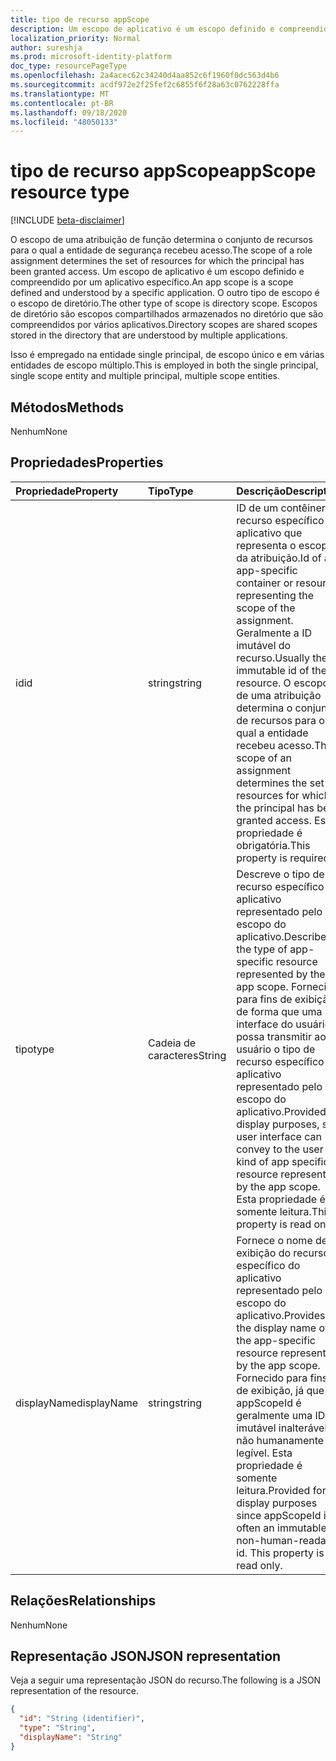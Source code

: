 ```yaml
---
title: tipo de recurso appScope
description: Um escopo de aplicativo é um escopo definido e compreendido por um aplicativo específico.
localization_priority: Normal
author: sureshja
ms.prod: microsoft-identity-platform
doc_type: resourcePageType
ms.openlocfilehash: 2a4acec62c34240d4aa852c6f1960f0dc563d4b6
ms.sourcegitcommit: acdf972e2f25fef2c6855f6f28a63c0762228ffa
ms.translationtype: MT
ms.contentlocale: pt-BR
ms.lasthandoff: 09/18/2020
ms.locfileid: "48050133"
---
```

# <a name="appscope-resource-type"></a><span data-ttu-id="9d836-103">tipo de recurso appScope</span><span class="sxs-lookup"><span data-stu-id="9d836-103">appScope resource type</span></span>

[!INCLUDE [beta-disclaimer](../../includes/beta-disclaimer.md)]

<span data-ttu-id="9d836-104">O escopo de uma atribuição de função determina o conjunto de recursos para o qual a entidade de segurança recebeu acesso.</span><span class="sxs-lookup"><span data-stu-id="9d836-104">The scope of a role assignment determines the set of resources for which the principal has been granted access.</span></span> <span data-ttu-id="9d836-105">Um escopo de aplicativo é um escopo definido e compreendido por um aplicativo específico.</span><span class="sxs-lookup"><span data-stu-id="9d836-105">An app scope is a scope defined and understood by a specific application.</span></span> <span data-ttu-id="9d836-106">O outro tipo de escopo é o escopo de diretório.</span><span class="sxs-lookup"><span data-stu-id="9d836-106">The other type of scope is directory scope.</span></span> <span data-ttu-id="9d836-107">Escopos de diretório são escopos compartilhados armazenados no diretório que são compreendidos por vários aplicativos.</span><span class="sxs-lookup"><span data-stu-id="9d836-107">Directory scopes are shared scopes stored in the directory that are understood by multiple applications.</span></span> 

<span data-ttu-id="9d836-108">Isso é empregado na entidade single principal, de escopo único e em várias entidades de escopo múltiplo.</span><span class="sxs-lookup"><span data-stu-id="9d836-108">This is employed in both the single principal, single scope entity and multiple principal, multiple scope entities.</span></span>

## <a name="methods"></a><span data-ttu-id="9d836-109">Métodos</span><span class="sxs-lookup"><span data-stu-id="9d836-109">Methods</span></span>
<span data-ttu-id="9d836-110">Nenhum</span><span class="sxs-lookup"><span data-stu-id="9d836-110">None</span></span>

## <a name="properties"></a><span data-ttu-id="9d836-111">Propriedades</span><span class="sxs-lookup"><span data-stu-id="9d836-111">Properties</span></span>

| <span data-ttu-id="9d836-112">Propriedade</span><span class="sxs-lookup"><span data-stu-id="9d836-112">Property</span></span> | <span data-ttu-id="9d836-113">Tipo</span><span class="sxs-lookup"><span data-stu-id="9d836-113">Type</span></span> | <span data-ttu-id="9d836-114">Descrição</span><span class="sxs-lookup"><span data-stu-id="9d836-114">Description</span></span> |
|:-------- |:---- |:----------- |
| <span data-ttu-id="9d836-115">id</span><span class="sxs-lookup"><span data-stu-id="9d836-115">id</span></span> | <span data-ttu-id="9d836-116">string</span><span class="sxs-lookup"><span data-stu-id="9d836-116">string</span></span> | <span data-ttu-id="9d836-117">ID de um contêiner ou recurso específico do aplicativo que representa o escopo da atribuição.</span><span class="sxs-lookup"><span data-stu-id="9d836-117">Id of an app-specific container or resource representing the scope of the assignment.</span></span> <span data-ttu-id="9d836-118">Geralmente a ID imutável do recurso.</span><span class="sxs-lookup"><span data-stu-id="9d836-118">Usually the immutable id of the resource.</span></span> <span data-ttu-id="9d836-119">O escopo de uma atribuição determina o conjunto de recursos para o qual a entidade recebeu acesso.</span><span class="sxs-lookup"><span data-stu-id="9d836-119">The scope of an assignment determines the set of resources for which the principal has been granted access.</span></span> <span data-ttu-id="9d836-120">Essa propriedade é obrigatória.</span><span class="sxs-lookup"><span data-stu-id="9d836-120">This property is required.</span></span> |
| <span data-ttu-id="9d836-121">tipo</span><span class="sxs-lookup"><span data-stu-id="9d836-121">type</span></span> | <span data-ttu-id="9d836-122">Cadeia de caracteres</span><span class="sxs-lookup"><span data-stu-id="9d836-122">String</span></span> | <span data-ttu-id="9d836-123">Descreve o tipo de recurso específico do aplicativo representado pelo escopo do aplicativo.</span><span class="sxs-lookup"><span data-stu-id="9d836-123">Describes the type of app-specific resource represented by the app scope.</span></span> <span data-ttu-id="9d836-124">Fornecido para fins de exibição, de forma que uma interface do usuário possa transmitir ao usuário o tipo de recurso específico do aplicativo representado pelo escopo do aplicativo.</span><span class="sxs-lookup"><span data-stu-id="9d836-124">Provided for display purposes, so a user interface can convey to the user the kind of app specific resource represented by the app scope.</span></span> <span data-ttu-id="9d836-125">Esta propriedade é somente leitura.</span><span class="sxs-lookup"><span data-stu-id="9d836-125">This property is read only.</span></span> |
| <span data-ttu-id="9d836-126">displayName</span><span class="sxs-lookup"><span data-stu-id="9d836-126">displayName</span></span> | <span data-ttu-id="9d836-127">string</span><span class="sxs-lookup"><span data-stu-id="9d836-127">string</span></span> | <span data-ttu-id="9d836-128">Fornece o nome de exibição do recurso específico do aplicativo representado pelo escopo do aplicativo.</span><span class="sxs-lookup"><span data-stu-id="9d836-128">Provides the display name of the app-specific resource represented by the app scope.</span></span> <span data-ttu-id="9d836-129">Fornecido para fins de exibição, já que appScopeId é geralmente uma ID imutável inalterável e não humanamente legível. Esta propriedade é somente leitura.</span><span class="sxs-lookup"><span data-stu-id="9d836-129">Provided for display purposes since appScopeId is often an immutable, non-human-readable id. This property is read only.</span></span> |

## <a name="relationships"></a><span data-ttu-id="9d836-130">Relações</span><span class="sxs-lookup"><span data-stu-id="9d836-130">Relationships</span></span>

<span data-ttu-id="9d836-131">Nenhum</span><span class="sxs-lookup"><span data-stu-id="9d836-131">None</span></span>

## <a name="json-representation"></a><span data-ttu-id="9d836-132">Representação JSON</span><span class="sxs-lookup"><span data-stu-id="9d836-132">JSON representation</span></span>

<span data-ttu-id="9d836-133">Veja a seguir uma representação JSON do recurso.</span><span class="sxs-lookup"><span data-stu-id="9d836-133">The following is a JSON representation of the resource.</span></span>

<!-- {
  "blockType": "resource",
  "keyProperty": "id",
  "@odata.type": "microsoft.graph.appScope"
}-->

```json
{
  "id": "String (identifier)",
  "type": "String",
  "displayName": "String"
}
```

<!-- uuid: 8fcb5dbc-d5aa-4681-8e31-b001d5168d79
2015-10-25 14:57:30 UTC -->
<!--
{
  "type": "#page.annotation",
  "description": "appScope resource",
  "keywords": "",
  "section": "documentation",
  "tocPath": "",
  "suppressions": []
}
-->

